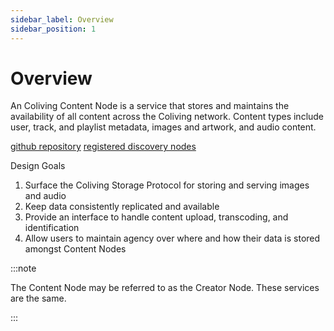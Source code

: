 ```yaml
---
sidebar_label: Overview
sidebar_position: 1
---
```


# Overview

An Coliving Content Node is a service that stores and maintains the availability of all content across the Coliving network.
Content types include user, track, and playlist metadata, images and artwork, and audio content.

[github repository](https://github.com/AudiusProject/audius-protocol/tree/master/creator-node)
[registered discovery nodes](https://dashboard.audius.org/#/services/content-node)

Design Goals

1. Surface the Coliving Storage Protocol for storing and serving images and audio
2. Keep data consistently replicated and available
3. Provide an interface to handle content upload, transcoding, and identification
4. Allow users to maintain agency over where and how their data is stored amongst Content Nodes

:::note

The Content Node may be referred to as the Creator Node. These services are the same.

:::
